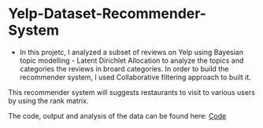 # Yelp-Dataset-Recommender-System

- In this projetc, I analyzed a subset of reviews on Yelp using Bayesian topic modelling - Latent Dirichlet Allocation to analyze the topics and categories the reviews in broard categories. In order to build the recommender system, I used Collaborative filtering approach to built it. 

This recommender system will suggests restaurants to visit to various users by using the rank matrix. 


The code, output and analysis of the data can be found here: [Code](/Yelp_Data_Analysis.pdf)
